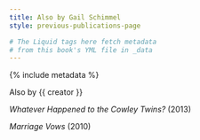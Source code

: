 ```yaml
---
title: Also by Gail Schimmel
style: previous-publications-page

# The Liquid tags here fetch metadata 
# from this book's YML file in _data
---
```


{% include metadata %}

Also by {{ creator }}

*Whatever Happened to the Cowley Twins?* (2013)

*Marriage Vows* (2010)
